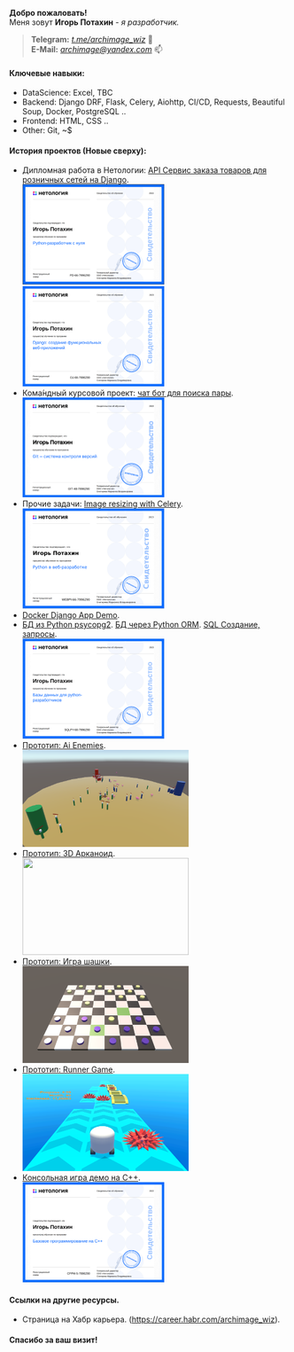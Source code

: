 
<strong>Добро пожаловать!</strong><br>
Меня зовут <b>Игорь Потахин</b> - <em>я разработчик.</em>
> <strong>Telegram:</strong> <em>[t.me/archimage_wiz](https://t.me/archimage_wiz)</em> 💬<br>
> <strong>E-Mail:</strong> <em>[archimage@yandex.com](mailto:archimage@yandex.com)</em> 📫<br>

#### Ключевые навыки:
- DataScience: Excel, TBC
- Backend: Django DRF, Flask, Celery, Aiohttp, CI/CD, Requests, Beautiful Soup, Docker, PostgreSQL ..
- Frontend: HTML, CSS ..
- Other: Git, ~$

#### История проектов (Новые сверху):
- Дипломная работа в Нетологии: [API Сервис заказа товаров для розничных сетей на Django](https://github.com/archimage-wiz/PythonDiplom).<br>
<img src="Python_Developer.png" width="256" border=0><img src="Python_Django.png" width="256" border=0><br>
- Кома́ндный курсовой проект: [чат бот для поиска пары](https://github.com/archimage-wiz/adpy-team-diplom).<br>
<img src="git_base.png" width="256" border=0><br>
- Прочие задачи: [Image resizing with Celery](https://github.com/archimage-wiz/Hw8_Celery).<br>
<img src="python_web.png" width="256" border=0><br>
- [Docker Django App Demo](https://github.com/archimage-wiz/Hw4_DockerCompose_Nginx-WebApp-PostgreSQL).
- [БД из Python psycopg2](https://github.com/archimage-wiz/PY_CASEDB_Hw5_PostgreSQL_Python_Requests). [БД через Python ORM](https://github.com/archimage-wiz/PY_CASEDB_Hw6_SQLAlchemy). [SQL Создание, запросы](https://github.com/archimage-wiz/PY_CASEDB_Hw4).<br>
<img src="python_db.png" width="256" border=0><br>
- [Прототип: Ai Enemies](https://github.com/archimage-wiz/Unity_Case3_AdvUnity_Hw3_Hw3_Ai_Enemies).<br>
<img src="ai_enemies.png" width="300" height="175" border=0><br>
- [Прототип: 3D Арканоид](https://github.com/archimage-wiz/Unity_Case3_AdvUnity_Hw1_Arkanoid).<br>
<img src="Arkanoid1.png" width="300" height="175" border=0><br>
- [Прототип: Игра шашки](https://github.com/archimage-wiz/Unity_Case2_Hw34).<br>
<img src="Checks1.png" width="300" height="175" border=0><br>
- [Прототип: Runner Game](https://github.com/archimage-wiz/Unity_Case1_RunnerProto).<br>
<img src="Runner1.png" width="300" height="175" border=0><br>
- [Консольная игра демо на С++](https://github.com/archimage-wiz/LifeGame_demo).<br>
<img src="base_cpp.png" width="256" border=0><br>

#### Ссылки на другие ресурсы.
- Страница на Хабр карьера. (https://career.habr.com/archimage_wiz).<br>

#### Спасибо за ваш визит!

